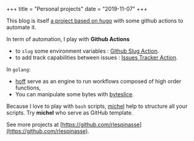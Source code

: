 +++
title = "Personal projects"
date = "2019-11-07"
+++

This blog is itself [a project based on hugo](https://github.com/rlespinasse/rlespinasse.github.io) with some github actions to automate it.

In term of automation, I play with **Github Actions**

- to `slug` some environment variables : [Github Slug Action](https://github.com/marketplace/actions/github-slug).
- to add track capabilities between issues : [Issues Tracker Action](https://github.com/marketplace/actions/issues-tracker).

In `golang`:

- [hoff](https://github.com/rlespinasse/hoff) serve as an engine to run workflows composed of high order functions,
- You can manipulate some bytes with [byteslice](https://github.com/rlespinasse/byteslice).

Because I love to play with `bash` scripts, [michel](https://github.com/rlespinasse/michel) help to structure all your scripts.
Try **michel** who serve as GitHub template.

See more projects at [https://github.com/rlespinasse](https://github.com/rlespinasse).
